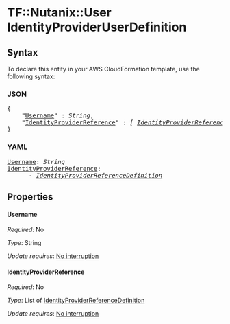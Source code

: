 # TF::Nutanix::User IdentityProviderUserDefinition

## Syntax

To declare this entity in your AWS CloudFormation template, use the following syntax:

### JSON

<pre>
{
    "<a href="#username" title="Username">Username</a>" : <i>String</i>,
    "<a href="#identityproviderreference" title="IdentityProviderReference">IdentityProviderReference</a>" : <i>[ <a href="identityproviderreferencedefinition.md">IdentityProviderReferenceDefinition</a>, ... ]</i>
}
</pre>

### YAML

<pre>
<a href="#username" title="Username">Username</a>: <i>String</i>
<a href="#identityproviderreference" title="IdentityProviderReference">IdentityProviderReference</a>: <i>
      - <a href="identityproviderreferencedefinition.md">IdentityProviderReferenceDefinition</a></i>
</pre>

## Properties

#### Username

_Required_: No

_Type_: String

_Update requires_: [No interruption](https://docs.aws.amazon.com/AWSCloudFormation/latest/UserGuide/using-cfn-updating-stacks-update-behaviors.html#update-no-interrupt)

#### IdentityProviderReference

_Required_: No

_Type_: List of <a href="identityproviderreferencedefinition.md">IdentityProviderReferenceDefinition</a>

_Update requires_: [No interruption](https://docs.aws.amazon.com/AWSCloudFormation/latest/UserGuide/using-cfn-updating-stacks-update-behaviors.html#update-no-interrupt)

